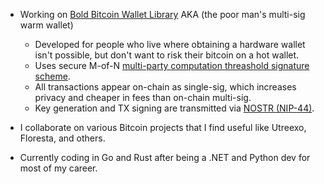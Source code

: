 - Working on <a href="https://github.com/BoldBitcoinWallet/BBMTLib" target="_blank">Bold Bitcoin Wallet Library</a> AKA (the poor man's multi-sig warm wallet)
  
  - Developed for people who live where obtaining a hardware wallet isn't possible, but don't want to risk their bitcoin on a hot wallet.
  - Uses secure M-of-N <a href="https://github.com/bnb-chain/tss-lib" target="_blank">multi-party computation threashold signature scheme</a>. 
  - All transactions appear on-chain as single-sig, which increases privacy and cheaper in fees than on-chain multi-sig.
  - Key generation and TX signing are transmitted via <a href="https://github.com/nostr-protocol/nips/blob/master/44.md" target="_blank">NOSTR (NIP-44)</a>.
   
- I collaborate on various Bitcoin projects that I find useful like Utreexo, Floresta, and others.

- Currently coding in Go and Rust after being a .NET and Python dev for most of my career.
